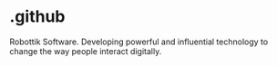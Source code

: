 # .github
Robottik Software. Developing powerful and influential technology to change the way people interact digitally.
